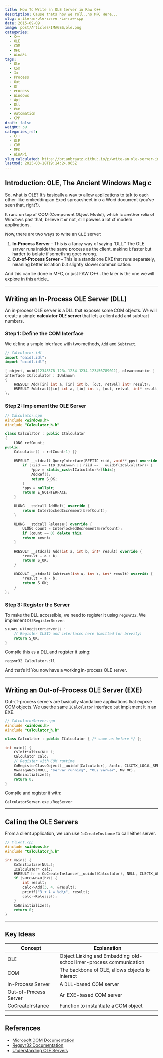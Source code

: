 ```yaml
---
title: How To Write an OLE Server in Raw C++
description: Cause thats how we roll..no MFC Here...
slug: write-an-ole-server-in-raw-cpp
date: 2015-09-09
image: post/Articles/IMAGES/ole.png
categories:
  - C++
  - OLE
  - COM
  - MFC
  - WinAPi
tags:
  - Ole
  - Com
  - In
  - Process
  - Out
  - Of
  - Process
  - Windows
  - Api
  - Dll
  - Exe
  - Automation
  - CPP
draft: false
weight: 39
categories_ref:
  - C++
  - OLE
  - COM
  - MFC
  - WinAPi
slug_calculated: https://brianbraatz.github.io/p/write-an-ole-server-in-raw-c++
lastmod: 2025-03-18T19:14:24.965Z
---
```

<!-- 
# Write an OLE Server in Raw C++
-->

## Introduction: OLE, The Ancient Windows Magic

So, what is OLE? It’s basically a way to allow applications to talk to each other, like embedding an Excel spreadsheet into a Word document (you've seen that, right?).

It runs on top of COM (Component Object Model), which is another relic of Windows past that, believe it or not, still powers a lot of modern applications.

Now, there are two ways to write an OLE server:

1. **In-Process Server** – This is a fancy way of saying "DLL." The OLE server runs inside the same process as the client, making it faster but harder to isolate if something goes wrong.
2. **Out-of-Process Server** – This is a standalone EXE that runs separately, meaning better isolation but slightly slower communication.

And this can be done in MFC, or just RAW C++.. the later is the one we will explore in this article..

***

## Writing an In-Process OLE Server (DLL)

An in-process OLE server is a DLL that exposes some COM objects. We will create a simple **calculator OLE server** that lets a client add and subtract numbers.

### Step 1: Define the COM Interface

We define a simple interface with two methods, `Add` and `Subtract`.

```cpp
// Calculator.idl
import "oaidl.idl";
import "ocidl.idl";

[ object, uuid(12345678-1234-1234-1234-123456789012), oleautomation ]
interface ICalculator : IUnknown
{
    HRESULT Add([in] int a, [in] int b, [out, retval] int* result);
    HRESULT Subtract([in] int a, [in] int b, [out, retval] int* result);
};
```

### Step 2: Implement the OLE Server

```cpp
// Calculator.cpp
#include <windows.h>
#include "Calculator_h.h"

class Calculator : public ICalculator
{
    LONG refCount;
public:
    Calculator() : refCount(1) {}
    
    HRESULT __stdcall QueryInterface(REFIID riid, void** ppv) override {
        if (riid == IID_IUnknown || riid == __uuidof(ICalculator)) {
            *ppv = static_cast<ICalculator*>(this);
            AddRef();
            return S_OK;
        }
        *ppv = nullptr;
        return E_NOINTERFACE;
    }
    
    ULONG __stdcall AddRef() override {
        return InterlockedIncrement(&refCount);
    }
    
    ULONG __stdcall Release() override {
        ULONG count = InterlockedDecrement(&refCount);
        if (count == 0) delete this;
        return count;
    }
    
    HRESULT __stdcall Add(int a, int b, int* result) override {
        *result = a + b;
        return S_OK;
    }
    
    HRESULT __stdcall Subtract(int a, int b, int* result) override {
        *result = a - b;
        return S_OK;
    }
};
```

### Step 3: Register the Server

To make the DLL accessible, we need to register it using `regsvr32`. We implement `DllRegisterServer`.

```cpp
STDAPI DllRegisterServer() {
    // Register CLSID and interfaces here (omitted for brevity)
    return S_OK;
}
```

Compile this as a DLL and register it using:

```sh
regsvr32 Calculator.dll
```

And that’s it! You now have a working in-process OLE server.

***

## Writing an Out-of-Process OLE Server (EXE)

Out-of-process servers are basically standalone applications that expose COM objects. We use the same `ICalculator` interface but implement it in an EXE.

```cpp
// CalculatorServer.cpp
#include <windows.h>
#include "Calculator_h.h"

class Calculator : public ICalculator { /* same as before */ };

int main() {
    CoInitialize(NULL);
    Calculator calc;
    // Register with COM runtime
    CoRegisterClassObject(__uuidof(Calculator), &calc, CLSCTX_LOCAL_SERVER, REGCLS_MULTIPLEUSE, &cookie);
    MessageBox(NULL, "Server running", "OLE Server", MB_OK);
    CoUninitialize();
    return 0;
}
```

Compile and register it with:

```sh
CalculatorServer.exe /RegServer
```

***

## Calling the OLE Servers

From a client application, we can use `CoCreateInstance` to call either server.

```cpp
// Client.cpp
#include <windows.h>
#include "Calculator_h.h"

int main() {
    CoInitialize(NULL);
    ICalculator* calc;
    HRESULT hr = CoCreateInstance(__uuidof(Calculator), NULL, CLSCTX_ALL, IID_ICalculator, (void**)&calc);
    if (SUCCEEDED(hr)) {
        int result;
        calc->Add(3, 4, &result);
        printf("3 + 4 = %d\n", result);
        calc->Release();
    }
    CoUninitialize();
    return 0;
}
```

***

## Key Ideas

| Concept               | Explanation                                                          |
| --------------------- | -------------------------------------------------------------------- |
| OLE                   | Object Linking and Embedding, old-school inter-process communication |
| COM                   | The backbone of OLE, allows objects to interact                      |
| In-Process Server     | A DLL-based COM server                                               |
| Out-of-Process Server | An EXE-based COM server                                              |
| CoCreateInstance      | Function to instantiate a COM object                                 |

***

## References

* [Microsoft COM Documentation](https://docs.microsoft.com/en-us/windows/win32/com/)
* [Regsvr32 Documentation](https://docs.microsoft.com/en-us/windows/win32/stg/registration-functions)
* [Understanding OLE Servers](https://docs.microsoft.com/en-us/cpp/atl/)
